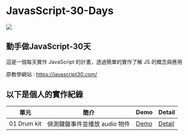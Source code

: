 # JavasScript-30-Days
<img src="https://camo.githubusercontent.com/13a16597bc17b350b043e30ab701082fc276d3c4/68747470733a2f2f6a61766173637269707433302e636f6d2f696d616765732f4a53332d736f6369616c2d73686172652e706e67">
<h2>動手做JavaScript-30天</h2>
<p>這是一個每天實作 JavaScript 的計畫，透過簡單的實作了解 JS 的概念與應用</p>
<p>原教學網站 : <a href="https://javascript30.com/">https://javascript30.com/</a></p>

<h2>以下是個人的實作紀錄</h2>

<table>
  <thead width="100%">
    <tr>
      <th>單元</th>
      <th>簡介</th>
      <th>Demo</th>
      <th>Detail</th>
    </tr>
  </thead>
  <tbody>
    <tr>
      <td>01 Drum kit</td>
      <td>偵測鍵盤事件並播放 audio 物件</td>
      <td><a href="https://wilightmoment.github.io/JavasScript-30-Days/01%20-%20JavaScript%20Drum%20Kit/">Demo</a></td>
      <td><a href="https://github.com/Wilightmoment/JavasScript-30-Days/tree/master/01%20-%20JavaScript%20Drum%20Kit">Detail</a></td>
    </tr>
  </tbody>
  
</table>
